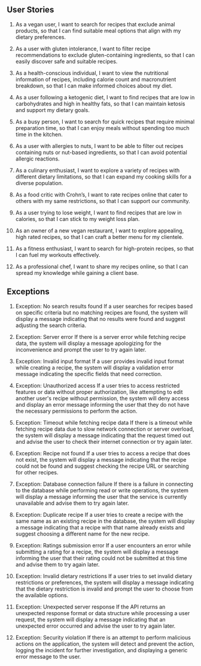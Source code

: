 ## User Stories
1. As a vegan user, I want to search for recipes that exclude animal products, so that I can find suitable meal options that align with my dietary preferences.
   
2. As a user with gluten intolerance, I want to filter recipe recommendations to exclude gluten-containing ingredients, so that I can easily discover safe and suitable recipes.

3. As a health-conscious individual, I want to view the nutritional information of recipes, including calorie count and macronutrient breakdown, so that I can make informed choices about my diet.

4. As a user following a ketogenic diet, I want to find recipes that are low in carbohydrates and high in healthy fats, so that I can maintain ketosis and support my dietary goals.

5. As a busy person, I want to search for quick recipes that require minimal preparation time, so that I can enjoy meals without spending too much time in the kitchen.

6. As a user with allergies to nuts, I want to be able to filter out recipes containing nuts or nut-based ingredients, so that I can avoid potential allergic reactions.

7. As a culinary enthusiast, I want to explore a variety of recipes with different dietary limitations, so that I can expand my cooking skills for a diverse population.

8. As a food critic with Crohn’s, I want to rate recipes online that cater to others with my same restrictions, so that I can support our community.

9. As a user trying to lose weight, I want to find recipes that are low in calories, so that I can stick to my weight loss plan.

10. As an owner of a new vegan restaurant, I want to explore appealing, high rated recipes, so that I can craft a better menu for my clientele.

11. As a fitness enthusiast, I want to search for high-protein recipes, so that I can fuel my workouts effectively.

12. As a professional chef, I want to share my recipes online, so that I can spread my knowledge while gaining a client base.

## Exceptions
1. Exception: No search results found
If a user searches for recipes based on specific criteria but no matching recipes are found, the system will display a message indicating that no results were found and suggest adjusting the search criteria.

2. Exception: Server error
If there is a server error while fetching recipe data, the system will display a message apologizing for the inconvenience and prompt the user to try again later. 

3. Exception: Invalid input format
If a user provides invalid input format while creating a recipe, the system will display a validation error message indicating the specific fields that need correction.

4. Exception: Unauthorized access
If a user tries to access restricted features or data without proper authorization, like  attempting to edit another user's recipe without permission, the system will deny access and display an error message informing the user that they do not have the necessary permissions to perform the action.

5. Exception: Timeout while fetching recipe data
If there is a timeout while fetching recipe data due to slow network connection or server overload, the system will display a message indicating that the request timed out and advise the user to check their internet connection or try again later.


6. Exception: Recipe not found
If a user tries to access a recipe that does not exist, the system will display a message indicating that the recipe could not be found and suggest checking the recipe URL or searching for other recipes.

7. Exception: Database connection failure
If there is a failure in connecting to the database while performing read or write operations, the system will display a message informing the user that the service is currently unavailable and advise them to try again later.

8. Exception: Duplicate recipe
If a user tries to create a recipe with the same name as an existing recipe in the database, the system will display a message indicating that a recipe with that name already exists and suggest choosing a different name for the new recipe.

9. Exception: Ratings submission error
If a user encounters an error while submitting a rating for a recipe, the system will display a message informing the user that their rating could not be submitted at this time and advise them to try again later.

10. Exception: Invalid dietary restrictions
If a user tries to set invalid dietary restrictions or preferences, the system will display a message indicating that the dietary restriction is invalid and prompt the user to choose from the available options.

11. Exception: Unexpected server response
If the API returns an unexpected response format or data structure while processing a user request, the system will display a message indicating that an unexpected error occurred and advise the user to try again later.

12. Exception: Security violation
If there is an attempt to perform malicious actions on the application, the system will detect and prevent the action, logging the incident for further investigation, and displaying a generic error message to the user.


